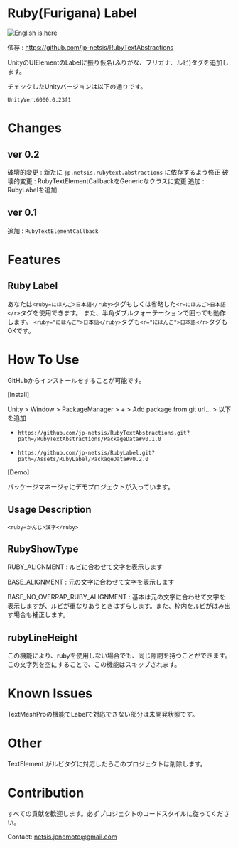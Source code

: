 # Ruby(Furigana) Label

[![English is here](https://img.shields.io/badge/lang-english-blue.svg)](README.md)

依存 : https://github.com/jp-netsis/RubyTextAbstractions

UnityのUIElementのLabelに振り仮名(ふりがな、フリガナ、ルビ)タグを追加します。

チェックしたUnityバージョンは以下の通りです。

```
UnityVer:6000.0.23f1 
```

# Changes

## ver 0.2

破壊的変更 : 新たに `jp.netsis.rubytext.abstractions` に依存するよう修正
破壊的変更 : RubyTextElementCallbackをGenericなクラスに変更
追加 : RubyLabelを追加

## ver 0.1

追加 : `RubyTextElementCallback`

# Features

## Ruby Label

あなたは`<ruby=にほんご>日本語</ruby>`タグもしくは省略した`<r=にほんご>日本語</r>`タグを使用できます。
また、半角ダブルクォーテーションで囲っても動作します。
`<ruby="にほんご">日本語</ruby>`タグも`<r="にほんご">日本語</r>`タグもOKです。

# How To Use

GitHubからインストールをすることが可能です。

[Install]

Unity > Window > PackageManager > + > Add package from git url... > 以下を追加

+ `https://github.com/jp-netsis/RubyTextAbstractions.git?path=/RubyTextAbstractions/PackageData#v0.1.0`

+ `https://github.com/jp-netsis/RubyLabel.git?path=/Assets/RubyLabel/PackageData#v0.2.0`

[Demo]

パッケージマネージャにデモプロジェクトが入っています。

## Usage Description

`<ruby=かんじ>漢字</ruby>`

## RubyShowType

RUBY_ALIGNMENT : ルビに合わせて文字を表示します

BASE_ALIGNMENT : 元の文字に合わせて文字を表示します

BASE_NO_OVERRAP_RUBY_ALIGNMENT : 基本は元の文字に合わせて文字を表示しますが、ルビが重なりあうときはずらします。また、枠内をルビがはみ出す場合も補正します。

## rubyLineHeight

この機能により、rubyを使用しない場合でも、同じ隙間を持つことができます。
この文字列を空にすることで、この機能はスキップされます。

# Known Issues

TextMeshProの機能でLabelで対応できない部分は未開発状態です。

# Other

TextElement がルビタグに対応したらこのプロジェクトは削除します。

# Contribution

すべての貢献を歓迎します。必ずプロジェクトのコードスタイルに従ってください。

Contact: netsis.jenomoto@gmail.com

